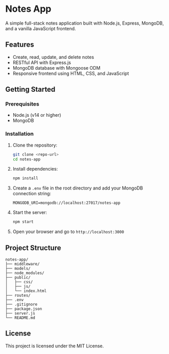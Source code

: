 # Notes App

A simple full-stack notes application built with Node.js, Express, MongoDB, and a vanilla JavaScript frontend.

## Features
- Create, read, update, and delete notes
- RESTful API with Express.js
- MongoDB database with Mongoose ODM
- Responsive frontend using HTML, CSS, and JavaScript

## Getting Started

### Prerequisites
- Node.js (v14 or higher)
- MongoDB

### Installation
1. Clone the repository:
   ```bash
   git clone <repo-url>
   cd notes-app
   ```
2. Install dependencies:
   ```bash
   npm install
   ```
3. Create a `.env` file in the root directory and add your MongoDB connection string:
   ```env
   MONGODB_URI=mongodb://localhost:27017/notes-app
   ```
4. Start the server:
   ```bash
   npm start
   ```
5. Open your browser and go to `http://localhost:3000`

## Project Structure
```
notes-app/
├── middleware/
├── models/
├── node_modules/
├── public/
│   ├── css/
│   ├── js/
│   └── index.html
├── routes/
├── .env
├── .gitignore
├── package.json
├── server.js
└── README.md
```

## License
This project is licensed under the MIT License.
